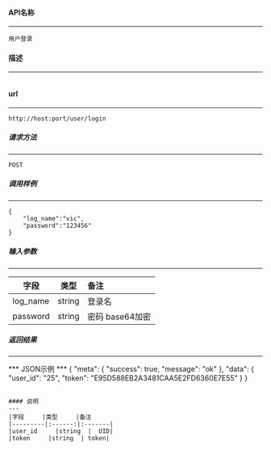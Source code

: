 #### API名称
---
```
用户登录
```

#### 描述
---
```

```

#### url
---
```
http://host:port/user/login
```

##### 请求方法
---
```
POST
```

##### 调用样例
---
```
{
    "log_name":"vic",
    "password":"123456"
}
```

##### 输入参数
---
|字段     |类型     |备注
|---------|:------:|:-------|
|log_name     |string  |  登录名|
|password     |string  | 密码 base64加密|

##### 返回结果
---
*** JSON示例 ***
{
  "meta": {
    "success": true,
    "message": "ok"
  },
  "data": {
    "user_id": "25",
    "token": "E95D588EB2A3481CAA5E2FD6360E7E55"
  }
}
```

#### 说明
---
|字段     |类型     |备注
|---------|:------:|:-------|
|user_id     |string  |  UID|
|token     |string  | token|

